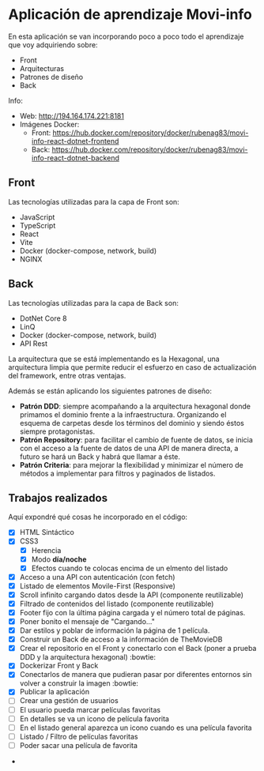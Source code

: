 # Aplicación de aprendizaje Movi-info

En esta aplicación se van incorporando poco a poco todo el aprendizaje que voy adquiriendo sobre:
- Front
- Arquitecturas
- Patrones de diseño
- Back

Info:
  - Web: http://194.164.174.221:8181
  - Imágenes Docker:
    - Front: https://hub.docker.com/repository/docker/rubenag83/movi-info-react-dotnet-frontend
    - Back: https://hub.docker.com/repository/docker/rubenag83/movi-info-react-dotnet-backend

## Front
Las tecnologías utilizadas para la capa de Front son:
- JavaScript
- TypeScript
- React
- Vite
- Docker (docker-compose, network, build)
- NGINX

## Back
Las tecnologías utilizadas para la capa de Back son:
- DotNet Core 8
- LinQ
- Docker (docker-compose, network, build)
- API Rest

La arquitectura que se está implementando es la Hexagonal, una arquitectura limpia que permite reducir el esfuerzo en caso de actualización del framework, entre otras ventajas.

Además se están aplicando los siguientes patrones de diseño:
- **Patrón DDD**: siempre acompañando a la arquitectura hexagonal donde primamos el dominio frente a la infraestructura. Organizando el esquema de carpetas desde los términos del dominio y siendo éstos siempre protagonistas.
- **Patrón Repository**: para facilitar el cambio de fuente de datos, se inicia con el acceso a la fuente de datos de una API de manera directa, a futuro se hará un Back y habrá que llamar a éste.
- **Patrón Criteria**: para mejorar la flexibilidad y minimizar el número de métodos a implementar para filtros y paginados de listados.

## Trabajos realizados
Aquí expondré qué cosas he incorporado en el código:
- [x] HTML Sintáctico
- [x] CSS3
  - [x] Herencia
  - [x] Modo **día/noche**
  - [x] Efectos cuando te colocas encima de un elmento del listado
- [x] Acceso a una API con autenticación (con fetch)
- [x] Listado de elementos Movile-First (Responsive)
- [x] Scroll infinito cargando datos desde la API (componente reutilizable)
- [x] Filtrado de contenidos del listado (componente reutilizable)
- [x] Footer fijo con la última página cargada y el número total de páginas.
- [x] Poner bonito el mensaje de "Cargando..."
- [x] Dar estilos y poblar de información la página de 1 película.
- [x] Construir un Back de acceso a la información de TheMovieDB
- [x] Crear el repositorio en el Front y conectarlo con el Back (poner a prueba DDD y la arquitectura hexagonal) :bowtie:
- [x] Dockerizar Front y Back
- [x] Conectarlos de manera que pudieran pasar por diferentes entornos sin volver a construir la imagen :bowtie:
- [x] Publicar la aplicación
- [ ] Crear una gestión de usuarios
- [ ] El usuario pueda marcar películas favoritas
- [ ] En detalles se va un icono de película favorita
- [ ] En el listado general aparezca un icono cuando es una película favorita
- [ ] Listado / Filtro de películas favoritas
- [ ] Poder sacar una película de favorita
- 